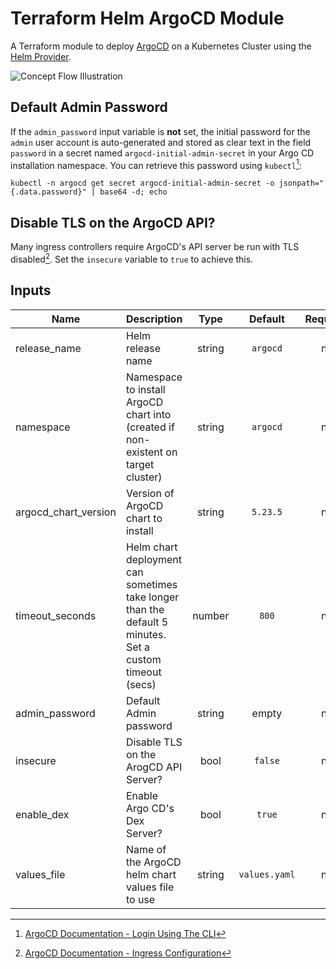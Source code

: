 # Terraform Helm ArgoCD Module
A Terraform module to deploy [ArgoCD](https://argoproj.github.io/cd/) on a Kubernetes Cluster using the [Helm Provider](https://registry.terraform.io/providers/hashicorp/helm).

![Concept Flow Illustration](https://res.cloudinary.com/qunux/image/upload/v1642563762/terraform_kubernetes_argocd_mtze07.svg)

## Default Admin Password

If the `admin_password` input variable is **not** set, the initial password for the `admin` user account is auto-generated and stored as clear text in the field `password` in a secret named `argocd-initial-admin-secret` in your Argo CD installation namespace. You can retrieve this password using `kubectl`[^1]:

```
kubectl -n argocd get secret argocd-initial-admin-secret -o jsonpath="{.data.password}" | base64 -d; echo
```

## Disable TLS on the ArgoCD API?

Many ingress controllers require ArgoCD's API server be run with TLS disabled[^2]. Set the `insecure` variable to `true` to achieve this.

## Inputs

| Name | Description | Type | Default | Required |
|------|-------------|:----:|:-----:|:-----:|
| release_name | Helm release name | string | `argocd` | no |
| namespace | Namespace to install ArgoCD chart into (created if non-existent on target cluster) | string | `argocd` | no |
| argocd_chart_version | Version of ArgoCD chart to install | string | `5.23.5` | no |
| timeout_seconds | Helm chart deployment can sometimes take longer than the default 5 minutes. Set a custom timeout (secs) | number | `800` | no |
| admin_password | Default Admin password | string | empty | no |
| insecure | Disable TLS on the ArogCD API Server? | bool | `false` | no |
| enable_dex | Enable Argo CD's Dex Server? | bool | `true` | no |
| values_file | Name of the ArgoCD helm chart values file to use | string | `values.yaml` | no |


[^1]: [ArgoCD Documentation - Login Using The CLI](https://argo-cd.readthedocs.io/en/stable/getting_started/#4-login-using-the-cli)
[^2]: [ArgoCD Documentation - Ingress Configuration](https://argo-cd.readthedocs.io/en/stable/operator-manual/ingress/)